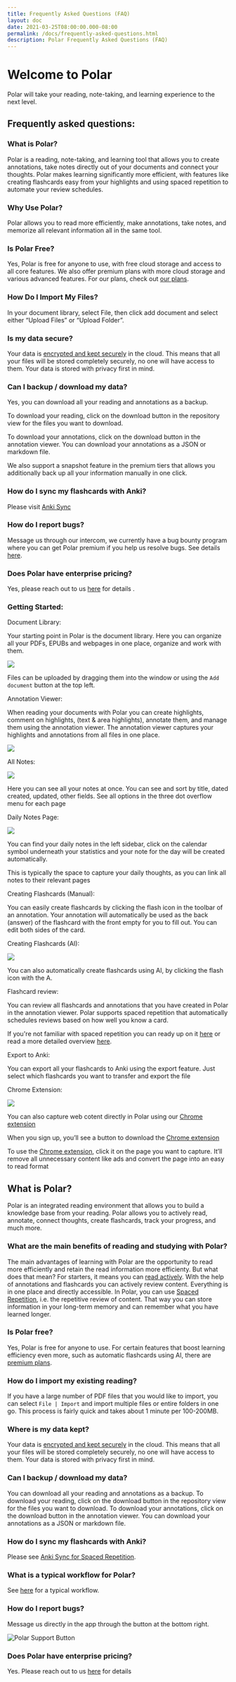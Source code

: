 ```yaml
---
title: Frequently Asked Questions (FAQ)
layout: doc
date: 2021-03-25T08:00:00.000-08:00
permalink: /docs/frequently-asked-questions.html
description: Polar Frequently Asked Questions (FAQ) 
---
```


# **Welcome to Polar**

Polar will take your reading, note-taking, and learning experience to the next level. 

## Frequently asked questions:

### What is Polar?

Polar is a reading, note-taking, and learning tool that allows you to create annotations, take notes directly out of your documents and connect your thoughts. Polar makes learning significantly more efficient, with features like creating flashcards easy from your highlights and using spaced repetition to automate your review schedules.

### Why Use Polar?

Polar allows you to read more efficiently, make annotations, take notes, and memorize all relevant information all in the same tool.

### Is Polar Free? 

Yes, Polar is free for anyone to use, with free cloud storage and access to all core features. We also offer premium plans with more cloud storage and various advanced features. For our plans, check out <a href="https://app.getpolarized.io/plans" target="_blank">our plans</a>.

### How Do I Import My Files?

In your document library, select File, then click add document and select either “Upload Files” or “Upload Folder”.

### Is my data secure?

Your data is [encrypted and kept securely](https://getpolarized.io/docs/cloud-sync.html) in the cloud. This means that all your files will be stored completely securely, no one will have access to them. Your data is stored with privacy first in mind.

### Can I backup / download my data?

Yes, you can download all your reading and annotations as a backup. 

To download your reading, click on the download button in the repository view for the files you want to download. 

To download your annotations, click on the download button in the annotation viewer. You can download your annotations as a JSON or markdown file.

We also support a snapshot feature in the premium tiers that allows you additionally back up all your information manually in one click.

### How do I sync my flashcards with Anki?

Please visit [Anki Sync](https://getpolarized.io/docs/anki-sync-for-spaced-repetition.html)

### How do I report bugs?

Message us through our intercom, we currently have a bug bounty program where you can get Polar premium if you help us resolve bugs. See details [here](https://getpolarized.us10.list-manage.com/track/click?u=0b1739813ebf118e92faf8fc3&id=4adfee31c6&e=3f9665d98f).

### Does Polar have enterprise pricing?

Yes, please reach out to us [here](mailto:founders@getpolarized.io) for details .

### Getting Started:

Document Library:

Your starting point in Polar is the document library. Here you can organize all your PDFs, EPUBs and webpages in one place, organize and work with them.

![](https://i.imgur.com/drHm9az.png)

Files can be uploaded by dragging them into the window or using the `Add document` button at the top left.

Annotation Viewer:

When reading your documents with Polar you can create highlights, comment on highlights, (text & area highlights), annotate them, and manage them using the annotation viewer. The annotation viewer captures your highlights and annotations from all files in one place.

![](https://i.imgur.com/PpxzV2C.png)

All Notes:

![](https://i.imgur.com/DBIwrTE.png)

Here you can see all your notes at once. You can see and sort by title, dated created, updated, other fields. See all options in the three dot overflow menu for each page

Daily Notes Page:

![](https://i.imgur.com/ZrowhF3.png)

You can find your daily notes in the left sidebar, click on the calendar symbol underneath your statistics and your note for the day will be created automatically. 

This is typically the space to capture your daily thoughts, as you can link all notes to their relevant pages

Creating Flashcards (Manual):

You can easily create flashcards by clicking the flash icon in the toolbar of an annotation. Your annotation will automatically be used as the back (answer) of the flashcard with the front empty for you to fill out. You can edit both sides of the card.

Creating Flashcards (AI):

![](https://media.giphy.com/media/fTP7HwIFFsPckxOTfd/giphy.gif)

You can also automatically create flashcards using AI, by clicking the flash icon with the A.

Flashcard review:

You can review all flashcards and annotations that you have created in Polar in the annotation viewer. Polar supports spaced repetition that automatically schedules reviews based on how well you know a card.

If you're not familiar with spaced repetition you can ready up on it [here](https://getpolarized.io/2020/09/20/What-is-Spaced-Repetition-A-Beginner's-Guide.html) or read a more detailed overview [here](https://numinous.productions/ttft/).	

Export to Anki:

You can export all your flashcards to Anki using the export feature. Just select which flashcards you want to transfer and export the file

Chrome Extension:

![](https://media.giphy.com/media/ec4N0tiT1mUtpku9zN/giphy.gif)

You can also capture web cotent directly in Polar using our [Chrome extension](https://chrome.google.com/webstore/detail/save-to-polar/jkfdkjomocoaljglgddnmhcbolldcafd/related)

When you sign up, you’ll see a button to download the [Chrome extension](https://chrome.google.com/webstore/detail/save-to-polar/jkfdkjomocoaljglgddnmhcbolldcafd/related)

To use the [Chrome extension](https://chrome.google.com/webstore/detail/save-to-polar/jkfdkjomocoaljglgddnmhcbolldcafd/related), click it on the page you want to capture. It’ll remove all unnecessary content like ads and convert the page into an easy to read format







## What is Polar?
    
Polar is an integrated reading environment that allows you to build a knowledge base from your reading. Polar allows you to actively read, annotate, connect thoughts, create flashcards, track your progress, and much more.
    
### What are the main benefits of reading and studying with Polar?
    
The main advantages of learning with Polar are the opportunity to read more efficiently and retain the read information more efficienty. But what does that mean? For starters, it means you can <a href="https://getpolarized.io/docs/spaced-repetition.html" target="_blank">read actively</a>. With the help of annotations and flashcards you can actively review content. Everything is in one place and directly accessible. In Polar, you can use <a href="https://getpolarized.io/2020/09/20/What-is-Spaced-Repetition-A-Beginner's-Guide.html" target="_blank">Spaced Repetition</a>, i.e. the repetitive review of content. That way you can store information in your long-term memory and can remember what you have learned longer.
    
### Is Polar free?
    
Yes, Polar is free for anyone to use. For certain features that boost learning efficiency even more, such as automatic flashcards using AI, there are <a href="https://getpolarized.io/pricing/" target="_blank">premium plans</a>.
    
### How do I import my existing reading?
    
If you have a large number of PDF files that you would like to import, you can select ```File | Import``` and import multiple files or entire folders in one go. This process is fairly quick and takes about 1 minute per 100-200MB.
    
### Where is my data kept?
    
Your data is <a href="https://getpolarized.io/docs/cloud-sync.html" target="_blank">encrypted and kept securely</a> in the cloud. This means that all your files will be stored completely securely, no one will have access to them. Your data is stored with privacy first in mind.
    
### Can I backup / download my data?
    
You can download all your reading and annotations as a backup. To download your reading, click on the download button in the repository view for the files you want to download. To download your annotations, click on the download button in the annotation viewer. You can download your annotations as a JSON or markdown file.
    
### How do I sync my flashcards with Anki?
    
Please see <a href="https://getpolarized.io/docs/anki-sync-for-spaced-repetition.html" target="_blank">Anki Sync for Spaced Repetition</a>.
 
### What is a typical workflow for Polar?
    
See <a href="https://getpolarized.io/docs/Polar-Workflow.html" target="_blank">here</a> for a typical workflow.
 
### How do I report bugs?

Message us directly in the app through the button at the bottom right.

<img alt="Polar Support Button" src="https://i.imgur.com/5kxyMDG.png">


### Does Polar have enterprise pricing?
    
Yes. Please reach out to us [here](mailto:founders@getpolarized.io) for details
